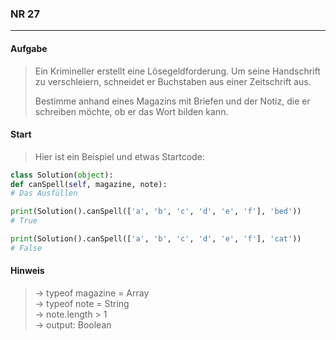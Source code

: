 ### NR 27

---

#### Aufgabe
> Ein Krimineller erstellt eine Lösegeldforderung. Um seine Handschrift zu verschleiern, schneidet er Buchstaben aus einer Zeitschrift aus.
> 
> Bestimme anhand eines Magazins mit Briefen und der Notiz, die er schreiben möchte, ob er das Wort bilden kann.


#### Start
> Hier ist ein Beispiel und etwas Startcode:

```py
class Solution(object):
def canSpell(self, magazine, note):
# Das Ausfüllen

print(Solution().canSpell(['a', 'b', 'c', 'd', 'e', 'f'], 'bed'))
# True

print(Solution().canSpell(['a', 'b', 'c', 'd', 'e', 'f'], 'cat'))
# False
```


#### Hinweis
> -> typeof magazine = Array<String><br>
> -> typeof note = String<br>
> -> note.length > 1<br>
> -> output: Boolean<br>
